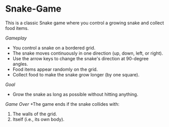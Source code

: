 ﻿# Snake-Game
This is a classic Snake game where you control a growing snake and collect food items.

_Gameplay_

+ You control a snake on a bordered grid.
+ The snake moves continuously in one direction (up, down, left, or right).
+ Use the arrow keys to change the snake's direction at 90-degree angles.
+ Food items appear randomly on the grid.
+ Collect food to make the snake grow longer (by one square).

_Goal_
+ Grow the snake as long as possible without hitting anything.

_Game Over_
+The game ends if the snake collides with:
1. The walls of the grid.
2. Itself (i.e., its own body).
